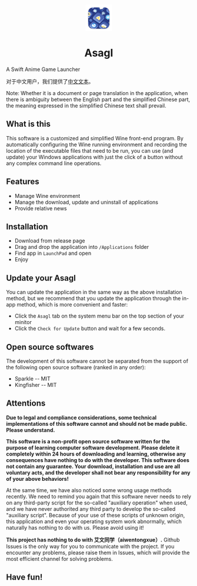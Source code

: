 <div align="center">
<img src="https://github.com/DreamedWorker/Asagl/blob/main/Asagl/Assets.xcassets/logo.imageset/512x512%402x.png" alt="app logo" width=72 height=72 />
<h1>Asagl</h1>
</div>

A Swift Anime Game Launcher

对于中文用户，我们提供了[中文文本](./README_zh.md)。

Note: Whether it is a document or page translation in the application, when there is ambiguity between the English part and the simplified Chinese part, the meaning expressed in the simplified Chinese text shall prevail.

## What is this

This software is a customized and simplified Wine front-end program. By automatically configuring the Wine running environment and recording the location of the executable files that need to be run, you can use (and update) your Windows applications with just the click of a button without any complex command line operations.

## Features

- Manage Wine environment
- Manage the download, update and uninstall of applications
- Provide relative news

## Installation

- Download from release page
- Drag and drop the application into `/Applications` folder
- Find app in `LaunchPad` and open
- Enjoy

## Update your Asagl

You can update the application in the same way as the above installation method, but we recommend that you update the application through the in-app method, which is more convenient and faster:

- Click the `Asagl` tab on the system menu bar on the top section of your minitor
- Click the `Check for Update` button and wait for a few seconds.

## Open source softwares

The development of this software cannot be separated from the support of the following open source software (ranked in any order):

- Sparkle -- MIT
- Kingfisher -- MIT

## Attentions

<b> Due to legal and compliance considerations, some technical implementations of this software cannot and should not be made public. Please understand. </b>

<b> This software is a non-profit open source software written for the purpose of learning computer software development. Please delete it completely within 24 hours of downloading and learning, otherwise any consequences have nothing to do with the developer. This software does not contain any guarantee. Your download, installation and use are all voluntary acts, and the developer shall not bear any responsibility for any of your above behaviors! </b>

At the same time, we have also noticed some wrong usage methods recently. We need to remind you again that this software never needs to rely on any third-party script for the so-called "auxiliary operation" when used, and we have never authorited any third party to develop the so-called "auxiliary script". Because of your use of these scripts of unknown origin, this application and even your operating system work abnormally, which naturally has nothing to do with us. Please avoid using it!

 <b>This project has nothing to do with 艾文同学（aiwentongxue）.</b> Github Issues is the only way for you to communicate with the project. If you encounter any problems, please raise them in Issues, which will provide the most efficient channel for solving problems.

## Have fun!